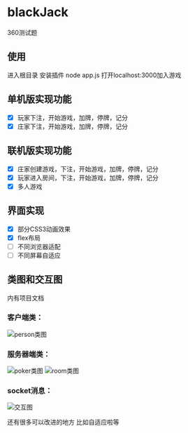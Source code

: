 # blackJack

360测试题
## 使用
进入根目录 安装插件
node app.js
打开localhost:3000加入游戏

## 单机版实现功能
- [x] 玩家下注，开始游戏，加牌，停牌，记分
- [x] 庄家下注，开始游戏，加牌，停牌，记分

## 联机版实现功能
- [x] 庄家创建游戏，下注，开始游戏，加牌，停牌，记分
- [x] 玩家进入房间，下注，开始游戏，加牌，停牌，记分
- [x] 多人游戏

## 界面实现
- [x] 部分CSS3动画效果
- [x] flex布局
- [ ] 不同浏览器适配
- [ ] 不同屏幕自适应

## 类图和交互图
内有项目文档
### 客户端类：
![person类图](https://github.com/luoxlgh/blackJack/tree/master/image/personObj.png)

### 服务器端类：
![poker类图](https://github.com/luoxlgh/blackJack/tree/master/image/pokerObj.png)
![room类图](https://github.com/luoxlgh/blackJack/tree/master/image/roomObj.png)


### socket消息：
![交互图](https://github.com/luoxlgh/blackJack/tree/master/image/jiaohu.png)

还有很多可以改进的地方 比如自适应啦等

